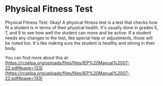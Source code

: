 # Physical Fitness Test
Physical Fitness Test: Okay! A physical fitness test is a test that checks how fit a student is in terms of their physical health. It's usually done in grades 5, 7, and 9 to see how well the student can move and be active. If a student needs any changes to the test, like special help or adjustments, those will be noted too. It's like making sure the student is healthy and strong in their body.

You can find more about this at: [https://rcselpa.org/uploads/files/files/IEP%20Manual%2007-22.pdf#page=133](https://rcselpa.org/uploads/files/files/IEP%20Manual%2007-22.pdf#page=133)
